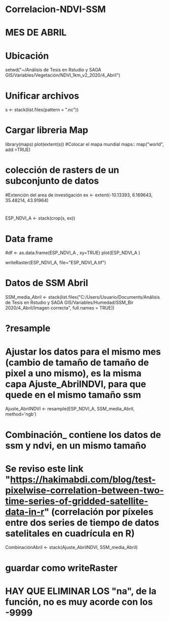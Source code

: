 # Correlacion-NDVI-SSM
# MES DE ABRIL

# Ubicación 
setwd("~/Análisis de Tesis en Rstudio y SAGA GIS/Variables/Vegetación/NDVI_1km_v2_2020/4_Abril")

# Unificar archivos
s <- stack(list.files(pattern = ".nc"))

# Cargar libreria Map
library(maps)
plot(extent(s))
#Colocar el mapa mundial
maps:: map("world", add =TRUE)

# colección de rasters de un subconjunto de datos

#Extención del area de investigación
ex <- extent(-10.13393, 6.169643, 35.48214, 43.91964)
#
ESP_NDVI_A <- stack(crop(s, ex))

# Data frame 
#df <- as.data.frame(ESP_NDVI_A , xy=TRUE)
plot(ESP_NDVI_A )

writeRaster(ESP_NDVI_A, file="ESP_NDVI_A.tif")

# Datos de SSM Abril

SSM_media_Abril <- stack(list.files("C:/Users/Usuario/Documents/Análisis de Tesis en Rstudio y SAGA GIS/Variables/Humedad/SSM_Bir  2020/4_Abril/Imagen correcta", full.names = TRUE))

# ?resample
# Ajustar los datos para el mismo mes (cambio de tamaño de tamaño de pixel a uno mismo), es la misma capa Ajuste_AbrilNDVI, para que quede en el mismo tamaño ssm
Ajuste_AbrilNDVI <- resample(ESP_NDVI_A, SSM_media_Abril, method='ngb')

# Combinación_ contiene los datos de ssm y ndvi, en un mismo tamaño
# Se reviso este link "https://hakimabdi.com/blog/test-pixelwise-correlation-between-two-time-series-of-gridded-satellite-data-in-r"  (correlación por píxeles entre dos series de tiempo de datos satelitales en cuadrícula en R)

CombinaciónAbril <- stack(Ajuste_AbrilNDVI, SSM_media_Abril)

# guardar como writeRaster


# HAY QUE ELIMINAR LOS "na", de la función, no es muy acorde con los -9999
